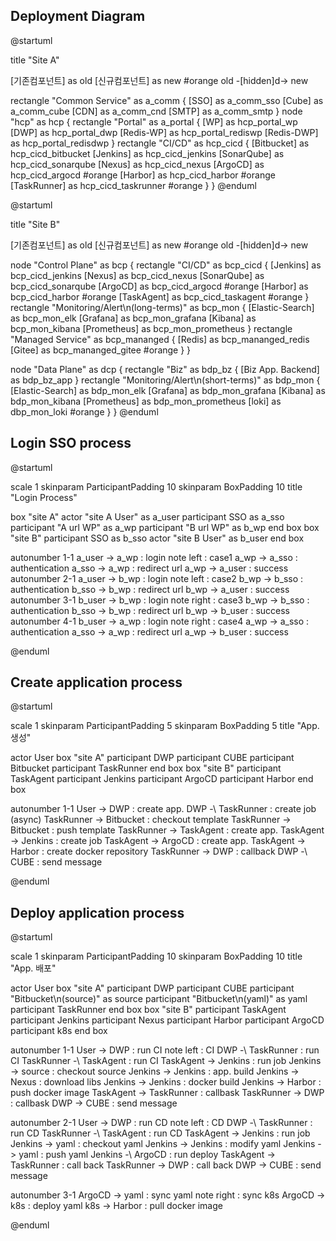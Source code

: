 ## Deployment Diagram
@startuml

title "Site A"

[기존컴포넌트] as old
[신규컴포넌트] as new #orange
old -[hidden]d-> new

rectangle "Common Service" as a_comm {
    [SSO] as a_comm_sso
    [Cube] as a_comm_cube
    [CDN] as a_comm_cnd
    [SMTP] as a_comm_smtp
}
node "hcp" as hcp {
    rectangle "Portal" as a_portal {
        [WP] as hcp_portal_wp
        [DWP] as hcp_portal_dwp
        [Redis-WP] as hcp_portal_rediswp
        [Redis-DWP] as hcp_portal_redisdwp
    }
    rectangle "CI/CD" as hcp_cicd {
        [Bitbucket] as hcp_cicd_bitbucket
        [Jenkins] as hcp_cicd_jenkins
        [SonarQube] as hcp_cicd_sonarqube
        [Nexus] as hcp_cicd_nexus
        [ArgoCD] as hcp_cicd_argocd #orange
        [Harbor] as hcp_cicd_harbor #orange
        [TaskRunner] as hcp_cicd_taskrunner #orange
    }
}
@enduml

@startuml

title "Site B"

[기존컴포넌트] as old
[신규컴포넌트] as new #orange
old -[hidden]d-> new

node "Control Plane" as bcp {
    rectangle "CI/CD" as bcp_cicd {
        [Jenkins] as bcp_cicd_jenkins
        [Nexus] as bcp_cicd_nexus
        [SonarQube] as bcp_cicd_sonarqube
        [ArgoCD] as bcp_cicd_argocd #orange
        [Harbor] as bcp_cicd_harbor #orange
        [TaskAgent] as bcp_cicd_taskagent #orange
    }
    rectangle "Monitoring/Alert\n(long-terms)" as bcp_mon {
        [Elastic-Search] as bcp_mon_elk
        [Grafana] as bcp_mon_grafana
        [Kibana] as bcp_mon_kibana
        [Prometheus] as bcp_mon_prometheus
    }
    rectangle "Managed Service" as bcp_mananged {
        [Redis] as bcp_mananged_redis
        [Gitee] as bcp_mananged_gitee #orange
    }
}

node "Data Plane" as dcp {
    rectangle "Biz" as bdp_bz {
        [Biz App. Backend] as bdp_bz_app
    }
    rectangle "Monitoring/Alert\n(short-terms)" as bdp_mon {
        [Elastic-Search] as bdp_mon_elk
        [Grafana] as bdp_mon_grafana
        [Kibana] as bdp_mon_kibana
        [Prometheus] as bdp_mon_prometheus
        [loki] as dbp_mon_loki #orange
    }
}
@enduml

## Login SSO process
@startuml

scale 1
skinparam ParticipantPadding 10
skinparam BoxPadding 10
title "Login Process"

box "site A"
actor "site A User" as a_user
participant SSO as a_sso
participant "A url WP" as a_wp
participant "B url WP" as b_wp
end box
box "site B"
participant SSO as b_sso
actor "site B User" as b_user
end box

autonumber 1-1
a_user -> a_wp : login
note left : case1
a_wp -> a_sso : authentication
a_sso -> a_wp : redirect url
a_wp -> a_user : success
autonumber 2-1
a_user -> b_wp : login
note left : case2
b_wp -> b_sso : authentication
b_sso -> b_wp : redirect url
b_wp -> a_user : success
autonumber 3-1
b_user -> b_wp : login
note right : case3
b_wp -> b_sso : authentication
b_sso -> b_wp : redirect url
b_wp -> b_user : success
autonumber 4-1
b_user -> a_wp : login
note right : case4
a_wp -> a_sso : authentication
a_sso -> a_wp : redirect url
a_wp -> b_user : success

@enduml

## Create application process
@startuml

scale 1
skinparam ParticipantPadding 5
skinparam BoxPadding 5
title "App. 생성"

actor User
box "site A"
participant DWP
participant CUBE
participant Bitbucket
participant TaskRunner
end box
box "site B"
participant TaskAgent
participant Jenkins
participant ArgoCD
participant Harbor
end box

autonumber 1-1
User -> DWP : create app.
DWP -\ TaskRunner : create job (async)
TaskRunner -> Bitbucket : checkout template
TaskRunner -> Bitbucket : push template
TaskRunner -> TaskAgent : create app.
TaskAgent -> Jenkins : create job
TaskAgent -> ArgoCD : create app.
TaskAgent -> Harbor : create docker repository
TaskRunner -> DWP : callback
DWP -\ CUBE : send message

@enduml

## Deploy application process
@startuml

scale 1
skinparam ParticipantPadding 10
skinparam BoxPadding 10
title "App. 배포"

actor User
box "site A"
participant DWP
participant CUBE
participant "Bitbucket\n(source)" as source
participant "Bitbucket\n(yaml)" as yaml
participant TaskRunner
end box
box "site B"
participant TaskAgent
participant Jenkins
participant Nexus
participant Harbor
participant ArgoCD
participant k8s
end box

autonumber 1-1
User -> DWP : run CI
note left : CI
DWP -\ TaskRunner : run CI
TaskRunner -\ TaskAgent : run CI
TaskAgent -> Jenkins : run job
Jenkins -> source : checkout source
Jenkins -> Jenkins : app. build
Jenkins -> Nexus : download libs
Jenkins -> Jenkins : docker build
Jenkins -> Harbor : push docker image
TaskAgent -> TaskRunner : callbask
TaskRunner -> DWP : callbask
DWP -> CUBE : send message

autonumber 2-1
User -> DWP : run CD
note left : CD
DWP -\ TaskRunner : run CD
TaskRunner -\ TaskAgent : run CD
TaskAgent -> Jenkins : run job
Jenkins -> yaml : checkout yaml
Jenkins -> Jenkins : modify yaml
Jenkins -> yaml : push yaml
Jenkins -\ ArgoCD : run deploy
TaskAgent -> TaskRunner : call back
TaskRunner -> DWP : call back
DWP -> CUBE : send message

autonumber 3-1
ArgoCD -> yaml : sync yaml
note right : sync k8s
ArgoCD -> k8s : deploy yaml
k8s -> Harbor : pull docker image

@enduml